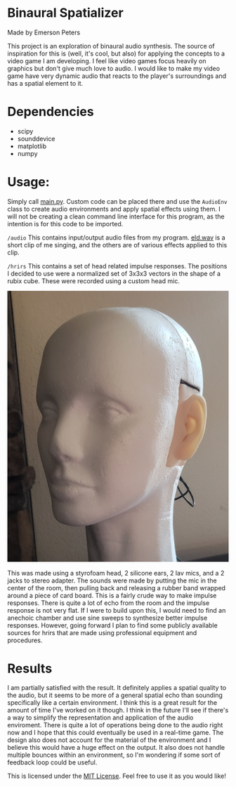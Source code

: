 # Binaural Spatializer
Made by Emerson Peters

This project is an exploration of binaural audio synthesis. The source of inspiration for this is (well, it's cool, but also) for applying the concepts to a video game I am developing. I feel like video games focus heavily on graphics but don't give much love to audio. I would like to make my video game have very dynamic audio that reacts to the player's surroundings and has a spatial element to it.

# Dependencies
- scipy
- sounddevice
- matplotlib
- numpy

# Usage:
Simply call [main.py](main.py). Custom code can be placed there and use the `AudioEnv` class to create audio environments and apply spatial effects using them. I will not be creating a clean command line interface for this program, as the intention is for this code to be imported.

`/audio`
This contains input/output audio files from my program. [eld.wav](audio/eld.wav) is a short clip of me singing, and the others are of various effects applied to this clip.

`/hrirs`
This contains a set of head related impulse responses. The positions I decided to use were a normalized set of 3x3x3 vectors in the shape of a rubix cube. These were recorded using a custom head mic.

![Head mic](pics/head_mic.png)

This was made using a styrofoam head, 2 silicone ears, 2 lav mics, and a 2 jacks to stereo adapter. The sounds were made by putting the mic in the center of the room, then pulling back and releasing a rubber band wrapped around a piece of card board. This is a fairly crude way to make impulse responses. There is quite a lot of echo from the room and the impulse response is not very flat. If I were to build upon this, I would need to find an anechoic chamber and use sine sweeps to synthesize better impulse responses. However, going forward I plan to find some publicly available sources for hrirs that are made using professional equipment and procedures.

# Results
I am partially satisfied with the result. It definitely applies a spatial quality to the audio, but it seems to be more of a general spatial echo than sounding specifically like a certain environment. I think this is a great result for the amount of time I've worked on it though. I think in the future I'll see if there's a way to simplify the representation and application of the audio enviroment. There is quite a lot of operations being done to the audio right now and I hope that this could eventually be used in a real-time game. The design also does not account for the material of the environment and I believe this would have a huge effect on the output. It also does not handle multiple bounces within an environment, so I'm wondering if some sort of feedback loop could be useful.

This is licensed under the [MIT License](LICENSE.txt). Feel free to use it as you would like!
